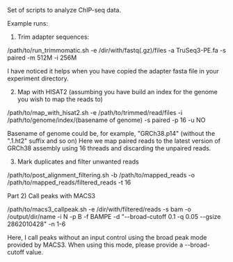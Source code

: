 Set of scripts to analyze ChIP-seq data.

Example runs:

1) Trim adapter sequences:

/path/to/run_trimmomatic.sh -e /dir/with/fastq(.gz)/files -a TruSeq3-PE.fa -s paired -m 512M -i 256M

I have noticed it helps when you have copied the adapter fasta file in your experiment directory.

2) Map with HISAT2 (assumbing you have build an index for the genome you wish to map the reads to)

/path/to/map_with_hisat2.sh -e /path/to/trimmed/read/files -i /path/to/genome/index/(basename of genome) -s paired -p 16 -u NO

Basename of genome could be, for example, "GRCh38.p14" (without the ".1.ht2" suffix and so on)
Here we map paired reads to the latest version of GRCh38 assembly using 16 threads and discarding the unpaired reads.

3) Mark duplicates and filter unwanted reads

/path/to/post_alignment_filtering.sh -b /path/to/mapped_reads -o /path/to/mapped_reads/filtered_reads -t 16

Part 2) Call peaks with MACS3

/path/to/macs3_callpeak.sh -e /dir/with/filtered/reads -s bam -o /output/dir/name -i N -p B -f BAMPE -d "--broad-cutoff 0.1 -q 0.05 --gsize 2862010428" -n 1-6

Here, I call peaks without an input control using the broad peak mode provided by MACS3. When using this mode, please provide a --broad-cutoff value.
